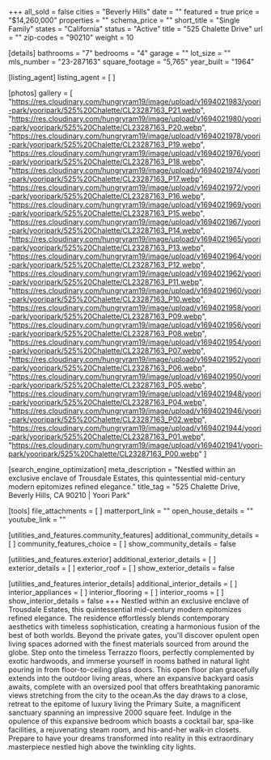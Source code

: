 +++
all_sold = false
cities = "Beverly Hills"
date = ""
featured = true
price = "$14,260,000"
properties = ""
schema_price = ""
short_title = "Single Family"
states = "California"
status = "Active"
title = "525 Chalette Drive"
url = ""
zip-codes = "90210"
weight = 10

[details]
bathrooms = "7"
bedrooms = "4"
garage = ""
lot_size = ""
mls_number = "23-287163"
square_footage = "5,765"
year_built = "1964"

[listing_agent]
listing_agent = [ ]

[photos]
gallery = [
  "https://res.cloudinary.com/hungryram19/image/upload/v1694021983/yoori-park/yooripark/525%20Chalette/CL23287163_P21.webp",
  "https://res.cloudinary.com/hungryram19/image/upload/v1694021980/yoori-park/yooripark/525%20Chalette/CL23287163_P20.webp",
  "https://res.cloudinary.com/hungryram19/image/upload/v1694021978/yoori-park/yooripark/525%20Chalette/CL23287163_P19.webp",
  "https://res.cloudinary.com/hungryram19/image/upload/v1694021976/yoori-park/yooripark/525%20Chalette/CL23287163_P18.webp",
  "https://res.cloudinary.com/hungryram19/image/upload/v1694021974/yoori-park/yooripark/525%20Chalette/CL23287163_P17.webp",
  "https://res.cloudinary.com/hungryram19/image/upload/v1694021972/yoori-park/yooripark/525%20Chalette/CL23287163_P16.webp",
  "https://res.cloudinary.com/hungryram19/image/upload/v1694021969/yoori-park/yooripark/525%20Chalette/CL23287163_P15.webp",
  "https://res.cloudinary.com/hungryram19/image/upload/v1694021967/yoori-park/yooripark/525%20Chalette/CL23287163_P14.webp",
  "https://res.cloudinary.com/hungryram19/image/upload/v1694021965/yoori-park/yooripark/525%20Chalette/CL23287163_P13.webp",
  "https://res.cloudinary.com/hungryram19/image/upload/v1694021964/yoori-park/yooripark/525%20Chalette/CL23287163_P12.webp",
  "https://res.cloudinary.com/hungryram19/image/upload/v1694021962/yoori-park/yooripark/525%20Chalette/CL23287163_P11.webp",
  "https://res.cloudinary.com/hungryram19/image/upload/v1694021960/yoori-park/yooripark/525%20Chalette/CL23287163_P10.webp",
  "https://res.cloudinary.com/hungryram19/image/upload/v1694021958/yoori-park/yooripark/525%20Chalette/CL23287163_P09.webp",
  "https://res.cloudinary.com/hungryram19/image/upload/v1694021956/yoori-park/yooripark/525%20Chalette/CL23287163_P08.webp",
  "https://res.cloudinary.com/hungryram19/image/upload/v1694021954/yoori-park/yooripark/525%20Chalette/CL23287163_P07.webp",
  "https://res.cloudinary.com/hungryram19/image/upload/v1694021952/yoori-park/yooripark/525%20Chalette/CL23287163_P06.webp",
  "https://res.cloudinary.com/hungryram19/image/upload/v1694021950/yoori-park/yooripark/525%20Chalette/CL23287163_P05.webp",
  "https://res.cloudinary.com/hungryram19/image/upload/v1694021948/yoori-park/yooripark/525%20Chalette/CL23287163_P04.webp",
  "https://res.cloudinary.com/hungryram19/image/upload/v1694021946/yoori-park/yooripark/525%20Chalette/CL23287163_P02.webp",
  "https://res.cloudinary.com/hungryram19/image/upload/v1694021944/yoori-park/yooripark/525%20Chalette/CL23287163_P01.webp",
  "https://res.cloudinary.com/hungryram19/image/upload/v1694021941/yoori-park/yooripark/525%20Chalette/CL23287163_P00.webp"
]

[search_engine_optimization]
meta_description = "Nestled within an exclusive enclave of Trousdale Estates, this quintessential mid-century modern epitomizes refined elegance."
title_tag = "525 Chalette Drive, Beverly Hills, CA 90210 | Yoori Park"

[tools]
file_attachments = [ ]
matterport_link = ""
open_house_details = ""
youtube_link = ""

[utilities_and_features.community_features]
additional_community_details = [ ]
community_features_choice = [ ]
show_community_details = false

[utilities_and_features.exterior]
additional_exterior_details = [ ]
exterior_details = [ ]
exterior_roof = [ ]
show_exterior_details = false

[utilities_and_features.interior_details]
additional_interior_details = [ ]
interior_appliances = [ ]
interior_flooring = [ ]
interior_rooms = [ ]
show_interior_details = false
+++
Nestled within an exclusive enclave of Trousdale Estates, this quintessential mid-century modern epitomizes refined elegance. The residence effortlessly blends contemporary aesthetics with timeless sophistication, creating a harmonious fusion of the best of both worlds. Beyond the private gates, you'll discover opulent open living spaces adorned with the finest materials sourced from around the globe. Step onto the timeless Terrazzo floors, perfectly complemented by exotic hardwoods, and immerse yourself in rooms bathed in natural light pouring in from floor-to-ceiling glass doors. This open floor plan gracefully extends into the outdoor living areas, where an expansive backyard oasis awaits, complete with an oversized pool that offers breathtaking panoramic views stretching from the city to the ocean.As the day draws to a close, retreat to the epitome of luxury living the Primary Suite, a magnificent sanctuary spanning an impressive 2000 square feet. Indulge in the opulence of this expansive bedroom which boasts a cocktail bar, spa-like facilities, a rejuvenating steam room, and his-and-her walk-in closets. Prepare to have your dreams transformed into reality in this extraordinary masterpiece nestled high above the twinkling city lights.